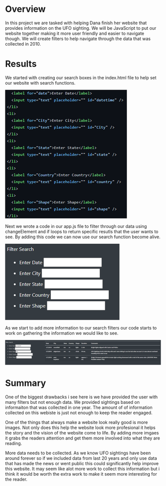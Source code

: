 # Overview
In this project we are tasked with helping Dana finish her website that provides information on the UFO sighting. We will be JavaScript to put our website together making it more user friendly and easier to navigate though. We will create filters to help navigate through the data that was collected in 2010. 


# Results 
We started with creating our search boxes in the index.html file to help set our website with search functions. 

![Code1](images_2/filters_2.png)

Next we wrote a code in our app.js file to filter through our data using changeElement and if loops to return specific resutls that the user wants to see. By adding this code we can now use our search function become alive. 

![Code1](images_2/Filter_S.png)

As we start to add more information to our search filters our code starts to work on gathering the information we would like to see. 


![Code1](images_2/Filter_ma.png)

# Summary
One of the biggest drawbacks i see here is we have provided the user with many filters but not enough data. We provided sightings based on informaiton that was collected in one year. The amount of of information collected on this webiste is just not enough to keep the reader engaged. 

One of the things that always make a website look really good is more images. Not only does this help the website look more profesional it helps the story and the vision of the website come to life. By adding more imgaes it grabs the readers attention and get them more involved into what they are reading. 

More data needs to be collected. As we know UFO sightings have been around forever so if we included data from last 20 years and only use data that has made the news or went public this could significantly help improve this website. It may seem like alot more work to collect this information but i think it would be worth the extra work to make it seem more interesting for the reader.   